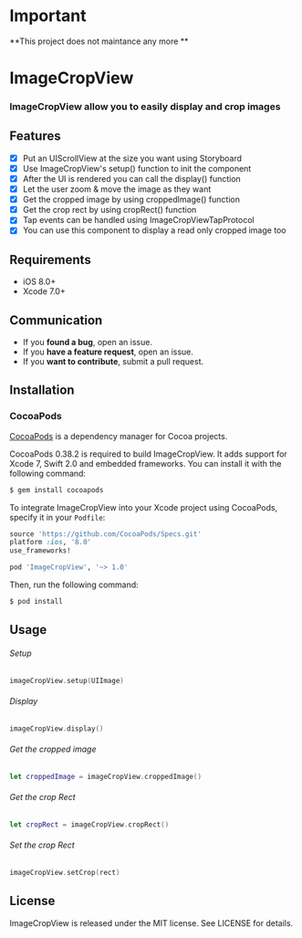 # Important

**This project does not maintance any more ** 

# ImageCropView
### ImageCropView allow you to easily display and crop images

## Features

- [x] Put an UIScrollView at the size you want using Storyboard
- [x] Use ImageCropView's setup() function to init the component
- [x] After the UI is rendered you can call the display() function
- [x] Let the user zoom & move the image as they want
- [x] Get the cropped image by using croppedImage() function
- [x] Get the crop rect by using cropRect() function
- [x] Tap events can be handled using ImageCropViewTapProtocol
- [x] You can use this component to display a read only cropped image too

## Requirements

- iOS 8.0+
- Xcode 7.0+
  
## Communication
- If you **found a bug**, open an issue.
- If you **have a feature request**, open an issue.
- If you **want to contribute**, submit a pull request.

## Installation
### CocoaPods

[CocoaPods](http://cocoapods.org) is a dependency manager for Cocoa projects.

CocoaPods 0.38.2 is required to build ImageCropView. It adds support for Xcode 7, Swift 2.0 and embedded frameworks. You can install it with the following command:

```bash
$ gem install cocoapods
```

To integrate ImageCropView into your Xcode project using CocoaPods, specify it in your `Podfile`:

```ruby
source 'https://github.com/CocoaPods/Specs.git'
platform :ios, '8.0'
use_frameworks!

pod 'ImageCropView', '~> 1.0'
```

Then, run the following command:

```bash
$ pod install
```


## Usage

###### Setup
```swift
imageCropView.setup(UIImage)
```

###### Display
```swift
imageCropView.display()
```

###### Get the cropped image
```swift
let croppedImage = imageCropView.croppedImage()
```

###### Get the crop Rect
```swift
let cropRect = imageCropView.cropRect()
```

###### Set the crop Rect
```swift
imageCropView.setCrop(rect)
```

## License

ImageCropView is released under the MIT license. See LICENSE for details.
